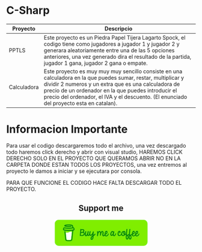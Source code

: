 # C-Sharp
|Proyecto|Descripcio|
|-----|-----|
|PPTLS|Este proyecto es un Piedra Papel Tijera Lagarto Spock, el codigo tiene como jugadores a jugador 1 y jugador 2 y generara aleatoriamente entre una de las 5 opciones anteriores, una vez generado dira el resultado de la partida, jugador 1 gana, jugador 2 gana o empate.|
|Calculadora|Este proyecto es muy muy muy sencillo consiste en una calculadora en la que puedes sumar, restar, multiplicar y dividir 2 numeros y un extra que es una calculadora de precio de un ordenador en la que puedes introducir el precio del ordenador, el IVA y el descuento. (El enunciado del proyecto esta en catalan).|

# Informacion Importante

Para usar el codigo descargaremos todo el archivo, una vez descargado todo haremos click derecho y abrir con visual studio, HAREMOS CLICK DERECHO SOLO EN EL PROYECTO QUE QUERAMOS ABRIR NO EN LA CARPETA DONDE ESTAN TODOS LOS PROYECTOS, una vez entremos al proyecto le damos a iniciar y se ejecutara por consola.

PARA QUE FUNCIONE EL CODIGO HACE FALTA DESCARGAR TODO EL PROYECTO.

<div style="text-align:center;">
  <h2 style="text-align:center;">Support me</h2>
  <a href="https://www.buymeacoffee.com/eriquito00" style="display: block; margin: auto;">
    <img src="https://raw.githubusercontent.com/Eriquito00/Eriquito00/main/img/coffee.png" alt="Buy Me A Coffee" width="250">
  </a>
</div>
